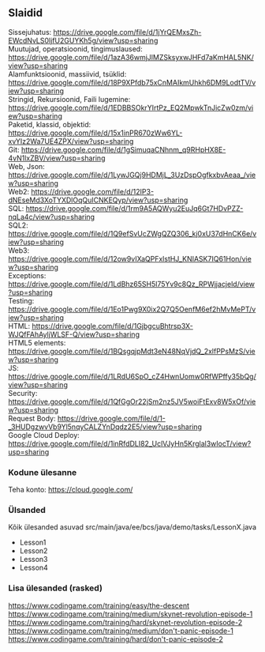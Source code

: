 ## Slaidid
Sissejuhatus: https://drive.google.com/file/d/1jYrQEMxsZh-EWcdNvLS0ljfU2GUYKh5g/view?usp=sharing  
Muutujad, operatsioonid, tingimuslaused: https://drive.google.com/file/d/1azA36wmjJlMZSksyxwJHFd7aKmHAL5NK/view?usp=sharing  
Alamfunktsioonid, massiivid, tsüklid: https://drive.google.com/file/d/18P9XPfdb75xCnMAIkmUhkh6DM9LodtTV/view?usp=sharing  
Stringid, Rekursioonid, Faili lugemine: https://drive.google.com/file/d/1EDBBSOkrYIrtPz_EQ2MpwkTnJicZw0zm/view?usp=sharing  
Paketid, klassid, objektid: https://drive.google.com/file/d/15x1inPR670zWw6YL-xvYIz2Wa7UE4ZPX/view?usp=sharing  
Git: https://drive.google.com/file/d/1gSimuqaCNhnm_q9RHpHX8E-4vN1lxZBV/view?usp=sharing  
Web, Json: https://drive.google.com/file/d/1LywJGQj9HDMjL_3UzDspOgfkxbvAeaa_/view?usp=sharing  
Web2: https://drive.google.com/file/d/12IP3-dNEseMd3XoTYXDlOqQuICNKEQyp/view?usp=sharing  
SQL: https://drive.google.com/file/d/1rm9A5AQWyu2EuJq6Gt7HDvPZZ-nqLa4c/view?usp=sharing  
SQL2: https://drive.google.com/file/d/1Q9efSvUcZWgQZQ306_kj0xU37dHnCK6e/view?usp=sharing  
Web3: https://drive.google.com/file/d/12ow9vIXaQPFxlstHJ_KNIASK7IQ61Hon/view?usp=sharing  
Exceptions: https://drive.google.com/file/d/1LdBhz65SH5l75Yv9c8Qz_RPWjjacjeld/view?usp=sharing  
Testing: https://drive.google.com/file/d/1Eo1Pwg9X0ix2Q7Q5OenfM6ef2hMvMePT/view?usp=sharing  
HTML: https://drive.google.com/file/d/1GjbgcuBhtrsp3X-WJQfFAhAyljWLSF-Q/view?usp=sharing  
HTML5 elements: https://drive.google.com/file/d/1BQsgqjpMdt3eN48NqVjdQ_2xlfPPsMzS/view?usp=sharing  
JS: https://drive.google.com/file/d/1LRdU6SpO_cZ4HwnUomw0RfWPffy35bQg/view?usp=sharing  
Security: https://drive.google.com/file/d/1QfGgOr22jSm2nz5JV5woiFtExv8W5xOf/view?usp=sharing  
Request Body: https://drive.google.com/file/d/1-_3HUDgzwvVb9Yl5nqyCALZYnDqdz2E5/view?usp=sharing  
Google Cloud Deploy: https://drive.google.com/file/d/1inRfdDLI82_UclVJyHn5Krglal3wIocT/view?usp=sharing  

### Kodune ülesanne
Teha konto: https://cloud.google.com/

### Ülsanded
Kõik ülesanded asuvad src/main/java/ee/bcs/java/demo/tasks/LessonX.java
* Lesson1
* Lesson2
* Lesson3
* Lesson4

### Lisa ülesanded (rasked)
https://www.codingame.com/training/easy/the-descent  
https://www.codingame.com/training/medium/skynet-revolution-episode-1  
https://www.codingame.com/training/hard/skynet-revolution-episode-2  
https://www.codingame.com/training/medium/don't-panic-episode-1  
https://www.codingame.com/training/hard/don't-panic-episode-2  
